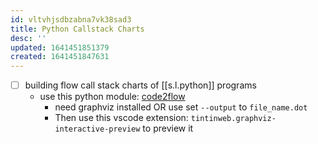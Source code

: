```yaml
---
id: vltvhjsdbzabna7vk38sad3
title: Python Callstack Charts
desc: ''
updated: 1641451851379
created: 1641451847631
---
```



- [ ] building flow call stack charts of [[s.l.python]] programs
  - use this python module: [code2flow](https://github.com/scottrogowski/code2flow)
    - need graphviz installed OR use set `--output` to `file_name.dot` 
    - Then use this vscode extension: `tintinweb.graphviz-interactive-preview` to preview it
